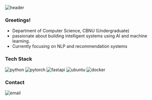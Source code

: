 ![header](https://capsule-render.vercel.app/api?type=cylinder&color=auto&height=300&section=header&text=Huseong%20Yoon&desc=Welcome&descAlignY=70)

### Greetings!
- Department of Computer Science, CBNU (Undergraduate)
- passionate about building intelligent systems using AI and machine learning.
- Currently focusing on NLP and recommendation systems

### Tech Stack
![python](http://img.shields.io/badge/Python-000000?style=flat-square&logo=Python)
![pytorch](http://img.shields.io/badge/PyTorch-000000?style=flat-square&logo=PyTorch)
![fastapi](http://img.shields.io/badge/FastAPI-000000?style=flat-square&logo=fastapi)
![ubuntu](http://img.shields.io/badge/Ubuntu-000000?style=flat-square&logo=Ubuntu)
![docker](http://img.shields.io/badge/Docker-000000?style=flat-square&logo=Docker)

### Contact
![email](http://img.shields.io/badge/-huseongyoon@gmail.com-000000?style=flat-square&logo=Gmail)
